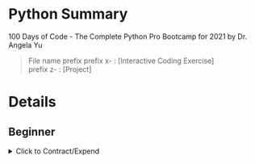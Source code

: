 # Python Summary

100 Days of Code - The Complete Python Pro Bootcamp for 2021 by Dr. Angela Yu

> File name prefix
> prefix x- : [Interactive Coding Exercise] \
> prefix z- : [Project]

# Details

## Beginner

<details>
  <summary>Click to Contract/Expend</summary>

### 17. Python Primitive Data Types

Python ignores underscore in Integer

```py
print(123_456_789)
# 123456789
```

### 18. Type Error, Type Checking and Type Conversion

Python is stricly checking types

```py
print("Your age is " + 20)
# TypeError: can only concatenate str (not "int") to str
```

### 20. Mathematical Operations in Python

```py
print(2 ** 3)
# 8
# This built-in exponent oprator ** is one of the reasons
# python is loved by data scientist and mathematicians
```

### 22. Number Manipulation and F Strings in Python

f-string

```py
score = 0
height = 1.8
isWinning = True
# this is pain in the axx
print("your score is " + str(score) + ", your height is " + str(height) + "your are winning is " + str(isWinning))

# f-String : formatted string literals
print(f"your score is {score}, your height is {height}, your are winning is {isWinning}")
```

### 24. Day 2 Project: Tip Calculator

```py
# 4 different ways to format to two decimal points
pi = 3.14159
print("%.2f" % pi)
print("%.2f" % round(pi, 2))
print("{:.2f}".format(pi))
print("{:.2f}".format(round(pi, 2)))
```

### 28. [Interactive Coding Exercise] Odd or Even? Introducing the Modulo

% : Mmodulo Oprator (Rest)

### 31. [Interactive Coding Exercise] Leap Year

Try to write flow chart first before implements

### 32. Multiple If Statements in Succession

Indentation in python is very important

### 36. Day 3 Project: Treasure Island

[ASCII ART](https://ascii.co.uk/art)

```py
# 3 single quotes
print('''
            __  __
           / _|/ _|
  ___ ___ | |_| |_ ___  ___
 / __/ _ \|  _|  _/ _ \/ _ \\
| (_| (_) | | | ||  __/  __/
 \___\___/|_| |_| \___|\___|
''')
```

</details>
